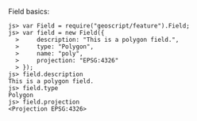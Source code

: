 Field basics:

    js> var Field = require("geoscript/feature").Field;
    js> var field = new Field({
      >     description: "This is a polygon field.", 
      >     type: "Polygon", 
      >     name: "poly", 
      >     projection: "EPSG:4326"
      > });
    js> field.description
    This is a polygon field.
    js> field.type
    Polygon
    js> field.projection
    <Projection EPSG:4326>
